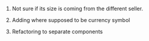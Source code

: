 1. Not sure if its size is coming from the different seller.

2. Adding where supposed to be currency symbol
3. Refactoring to separate components